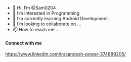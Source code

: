 - 👋 Hi, I’m @Sam0204
- 👀 I’m interested in Programming 
- 🌱 I’m currently learning Android Development.
- 💞️ I’m looking to collaborate on ...
- 📫 How to reach me ...

<!---
Sam0204/Sam0204 is a ✨ special ✨ repository because its `README.md` (this file) appears on your GitHub profile.
You can click the Preview link to take a look at your changes.
--->
<b><h4>Connect with me</h4></b>
https://www.linkedin.com/in/sandesh-powar-374889205/
